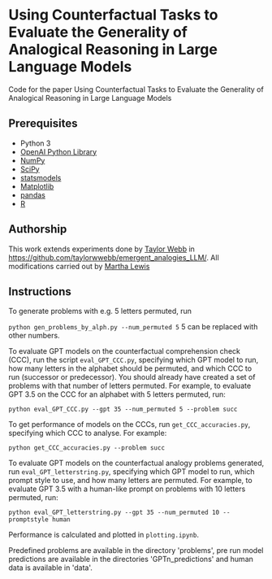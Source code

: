 # Using Counterfactual Tasks to Evaluate the Generality of Analogical Reasoning in Large Language Models

Code for the paper Using Counterfactual Tasks to Evaluate the Generality of Analogical Reasoning in Large Language Models

## Prerequisites

- Python 3
- [OpenAI Python Library](https://github.com/openai/openai-python)
- [NumPy](https://numpy.org/)
- [SciPy](https://scipy.org/)
- [statsmodels](https://www.statsmodels.org/stable/index.html)
- [Matplotlib](https://matplotlib.org/)
- [pandas](https://pandas.pydata.org/)
- [R](https://www.r-project.org/)


## Authorship

This work extends experiments done by [Taylor Webb](https://github.com/taylorwwebb) in https://github.com/taylorwwebb/emergent_analogies_LLM/. All modifications carried out by [Martha Lewis](https://github.com/marthaflinderslewis)

## Instructions

To generate problems with e.g. 5 letters permuted, run 

```python gen_problems_by_alph.py --num_permuted 5```
5 can be replaced with other numbers.

To evaluate GPT models on the counterfactual comprehension check (CCC), run the script `eval_GPT_CCC.py`, specifying which GPT model to run, how many letters in the alphabet should be permuted, and which CCC to run (successor or predecessor). You should already have created a set of problems with that number of letters permuted. For example, to evaluate GPT 3.5 on the CCC for an alphabet with 5 letters permuted, run:

```python eval_GPT_CCC.py --gpt 35 --num_permuted 5 --problem succ```

To get performance of models on the CCCs, run `get_CCC_accuracies.py`, specifying which CCC to analyse. For example:

```python get_CCC_accuracies.py --problem succ```

To evaluate GPT models on the counterfactual analogy problems generated, run `eval_GPT_letterstring.py`, specifying which GPT model to run, which prompt style to use, and how many letters are permuted. For example, to evaluate GPT 3.5 with a human-like prompt on problems with 10 letters permuted, run:

```python eval_GPT_letterstring.py --gpt 35 --num_permuted 10 --promptstyle human```

Performance is calculated and plotted in `plotting.ipynb`.

Predefined problems are available in the directory 'problems', pre run model predictions are available in the directories 'GPTn_predictions' and human data is available in 'data'.

